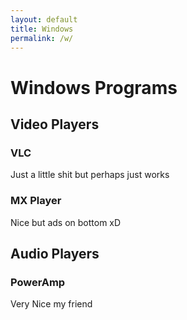 ```yaml
---
layout: default
title: Windows
permalink: /w/
---
```


# Windows Programs

## Video Players

### VLC
Just a little shit
but perhaps just works

### MX Player
Nice but ads on bottom xD

## Audio Players

### PowerAmp
Very Nice my friend
